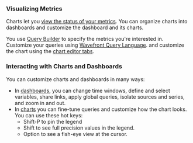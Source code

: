 ### Visualizing Metrics

Charts let you [view the status of your metrics](ui_examine_data.html). You can organize charts into dashboards and customize the dashboard and its charts.

You use [Query Builder](query_language_query_builder.html) to specify the metrics you're interested in. Customize your queries using [Wavefront Query Language](https://docs.wavefront.com/query_language_reference.html). and customize the chart using the [chart editor tabs](http://docs.wavefront.com/ui_chart_reference.html).

### Interacting with Charts and Dashboards

You can customize charts and dashboards in many ways:
* In [dashboards](ui_dashboards.html), you can change time windows, define and select variables, share links, apply global queries, isolate sources and series, and zoom in and out.
* In [charts](ui_charts.html) you can fine-tune queries and customize how the chart looks. You can use these hot keys:
  - Shift-P to pin the legend
  - Shift to see full precision values in the legend.
  - Option to see a fish-eye view at the cursor.
